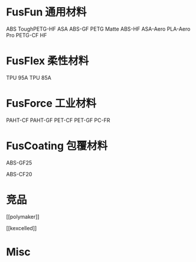 

# FusFun 通用材料

ABS
ToughPETG-HF
ASA
ABS-GF
PETG Matte
ABS-HF
ASA-Aero
PLA-Aero Pro
PETG-CF HF
# FusFlex 柔性材料

TPU 95A
TPU 85A

# FusForce 工业材料

PAHT-CF
PAHT-GF
PET-CF
PET-GF
PC-FR
# FusCoating 包覆材料


ABS-GF25

ABS-CF20






# 竞品

[[polymaker]]

[[kexcelled]]
# Misc




